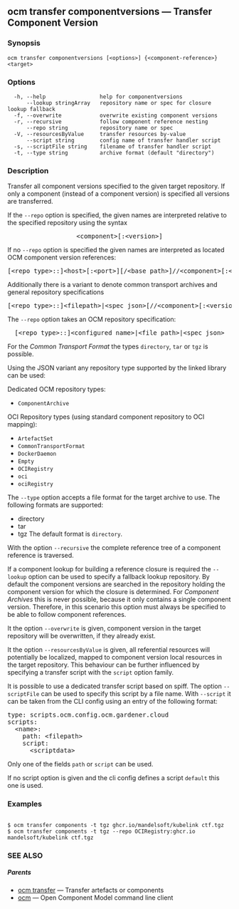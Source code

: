 ## ocm transfer componentversions &mdash; Transfer Component Version

### Synopsis

```
ocm transfer componentversions [<options>] {<component-reference>} <target>
```

### Options

```
  -h, --help                 help for componentversions
      --lookup stringArray   repository name or spec for closure lookup fallback
  -f, --overwrite            overwrite existing component versions
  -r, --recursive            follow component reference nesting
      --repo string          repository name or spec
  -V, --resourcesByValue     transfer resources by-value
      --script string        config name of transfer handler script
  -s, --scriptFile string    filename of transfer handler script
  -t, --type string          archive format (default "directory")
```

### Description


Transfer all component versions specified to the given target repository.
If only a component (instead of a component version) is specified all versions
are transferred.

If the <code>--repo</code> option is specified, the given names are interpreted
relative to the specified repository using the syntax

<center>
    <pre>&lt;component>[:&lt;version>]</pre>
</center>

If no <code>--repo</code> option is specified the given names are interpreted 
as located OCM component version references:

<center>
    <pre>[&lt;repo type>::]&lt;host>[:&lt;port>][/&lt;base path>]//&lt;component>[:&lt;version>]</pre>
</center>

Additionally there is a variant to denote common transport archives
and general repository specifications

<center>
    <pre>[&lt;repo type>::]&lt;filepath>|&lt;spec json>[//&lt;component>[:&lt;version>]]</pre>
</center>

The <code>--repo</code> option takes an OCM repository specification:

<center>
    <pre>[&lt;repo type>::]&lt;configured name>|&lt;file path>|&lt;spec json></pre>
</center>

For the *Common Transport Format* the types <code>directory</code>,
<code>tar</code> or <code>tgz</code> is possible.

Using the JSON variant any repository type supported by the 
linked library can be used:

Dedicated OCM repository types:
- `ComponentArchive`

OCI Repository types (using standard component repository to OCI mapping):
- `ArtefactSet`
- `CommonTransportFormat`
- `DockerDaemon`
- `Empty`
- `OCIRegistry`
- `oci`
- `ociRegistry`

The <code>--type</code> option accepts a file format for the
target archive to use. The following formats are supported:
- directory
- tar
- tgz
The default format is <code>directory</code>.

With the option <code>--recursive</code> the complete reference tree of a component reference is traversed.

If a component lookup for building a reference closure is required
the <code>--lookup</code>  option can be used to specify a fallback
lookup repository. 
By default the component versions are searched in the repository
holding the component version for which the closure is determined.
For *Component Archives* this is never possible, because it only
contains a single component version. Therefore, in this scenario
this option must always be specified to be able to follow component
references.

It the option <code>--overwrite</code> is given, component version in the
target repository will be overwritten, if they already exist.

It the option <code>--resourcesByValue</code> is given, all referential 
resources will potentially be localized, mapped to component version local
resources in the target repository.
This behaviour can be further influenced by specifying a transfer script
with the <code>script</code> option family.

It is possible to use a dedicated transfer script based on spiff.
The option <code>--scriptFile</code> can be used to specify this script
by a file name. With <code>--script</code> it can be taken from the 
CLI config using an entry of the following format:

<pre>
type: scripts.ocm.config.ocm.gardener.cloud
scripts:
  &lt;name>: 
    path: &lt;filepath> 
    script:
      &lt;scriptdata>
</pre>

Only one of the fields <code>path</code> or <code>script</code> can be used.

If no script option is given and the cli config defines a script <code>default</code>
this one is used.


### Examples

```

$ ocm transfer components -t tgz ghcr.io/mandelsoft/kubelink ctf.tgz
$ ocm transfer components -t tgz --repo OCIRegistry:ghcr.io mandelsoft/kubelink ctf.tgz

```

### SEE ALSO

##### Parents

* [ocm transfer](ocm_transfer.md)	 &mdash; Transfer artefacts or components
* [ocm](ocm.md)	 &mdash; Open Component Model command line client


